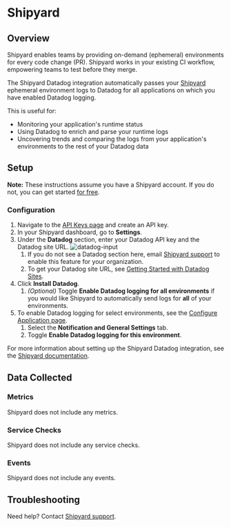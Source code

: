# Shipyard

## Overview

Shipyard enables teams by providing on-demand (ephemeral) environments for every code change (PR). Shipyard works in your existing CI workflow, empowering teams to test before they merge.

The Shipyard Datadog integration automatically passes your [Shipyard][1] ephemeral environment logs to Datadog for all applications on which you have enabled Datadog logging.

This is useful for: 

- Monitoring your application's runtime status
- Using Datadog to enrich and parse your runtime logs
- Uncovering trends and comparing the logs from your application's environments to the rest of your Datadog data

## Setup

**Note:** These instructions assume you have a Shipyard account. If you do not, you can get started [for free][2].

### Configuration

1. Navigate to the [API Keys page][5] and create an API key.
2. In your Shipyard dashboard, go to **Settings**. 
3. Under the **Datadog** section, enter your Datadog API key and the Datadog site URL.
   ![datadog-input][6]
   1. If you do not see a Datadog section here, email [Shipyard support][3] to enable this feature for your organization.
   2. To get your Datadog site URL, see [Getting Started with Datadog Sites][4].
4. Click **Install Datadog**.
   1. *(Optional)* Toggle **Enable Datadog logging for all environments** if you would like Shipyard to automatically send logs for **all** of your environments.
5. To enable Datadog logging for select environments, see the [Configure Application page][10]. 
   1. Select the **Notification and General Settings** tab. 
   2. Toggle **Enable Datadog logging for this environment**.

For more information about setting up the Shipyard Datadog integration, see the [Shipyard documentation][7]. 

## Data Collected

### Metrics

Shipyard does not include any metrics.

### Service Checks

Shipyard does not include any service checks.

### Events

Shipyard does not include any events.

## Troubleshooting

Need help? Contact [Shipyard support][3].

[1]: https://shipyard.build/
[2]: https://shipyard.build/signup
[3]: mailto:support@shipyard.build
[4]: https://docs.datadoghq.com/getting_started/site/#access-the-datadog-site
[5]: https://app.datadoghq.com/organization-settings/api-keys
[6]: https://raw.githubusercontent.com/DataDog/integrations-extras/master/shipyard/images/datadog-input.png
[7]: https://docs.shipyard.build/docs/integrations/#send-logs-to-datadog
[8]: https://www.datadoghq.com/solutions/log-analysis-and-correlation/
[9]: https://www.datadoghq.com/solutions/shift-left-testing/
[10]: https://docs.shipyard.build/docs/config
